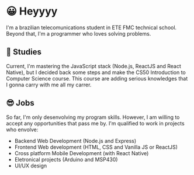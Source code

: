 # 😀 Heyyyy 
I'm a brazilian telecomunications student in ETE FMC technical school. Beyond that, I'm a programmer who loves solving problems.

## 🚀 Studies
Current, I'm mastering the JavaScript stack (Node.js, ReactJS and React Native), but I decided back some steps and make the CS50 Introduction to Computer Science course. This course are adding serious knowledges that I gonna carry with me all my carrer. 

## 😎 Jobs
So far, I'm only desenvolving my program skills. However, I am willing to accept any opportunities that pass me by. I'm qualified to work in projects who envolve: 
- Backend Web Development (Node.js and Express)
- Frontend Web development (HTML, CSS and Vanilla JS or ReactJS)
- Cross platform Mobile Development (with React Native)
- Eletronical projects (Arduino and MSP430)
- UI/UX design
